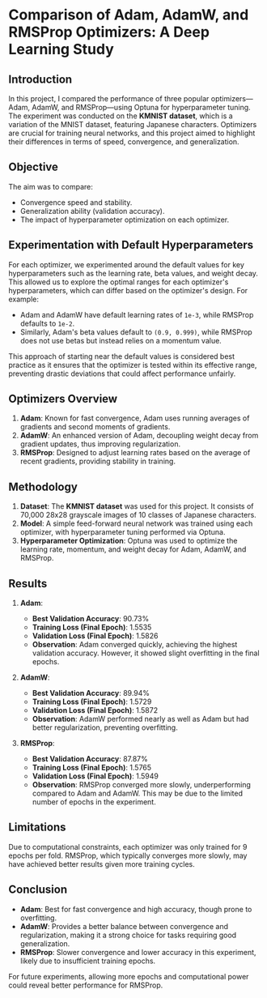 # Comparison of Adam, AdamW, and RMSProp Optimizers: A Deep Learning Study

## Introduction
In this project, I compared the performance of three popular optimizers—Adam, AdamW, and RMSProp—using Optuna for hyperparameter tuning. The experiment was conducted on the **KMNIST dataset**, which is a variation of the MNIST dataset, featuring Japanese characters. Optimizers are crucial for training neural networks, and this project aimed to highlight their differences in terms of speed, convergence, and generalization.

## Objective
The aim was to compare:
- Convergence speed and stability.
- Generalization ability (validation accuracy).
- The impact of hyperparameter optimization on each optimizer.

## Experimentation with Default Hyperparameters
For each optimizer, we experimented around the default values for key hyperparameters such as the learning rate, beta values, and weight decay. This allowed us to explore the optimal ranges for each optimizer's hyperparameters, which can differ based on the optimizer's design. For example:
- Adam and AdamW have default learning rates of `1e-3`, while RMSProp defaults to `1e-2`. 
- Similarly, Adam's beta values default to `(0.9, 0.999)`, while RMSProp does not use betas but instead relies on a momentum value.
  
This approach of starting near the default values is considered best practice as it ensures that the optimizer is tested within its effective range, preventing drastic deviations that could affect performance unfairly.

## Optimizers Overview

1. **Adam**: Known for fast convergence, Adam uses running averages of gradients and second moments of gradients.
2. **AdamW**: An enhanced version of Adam, decoupling weight decay from gradient updates, thus improving regularization.
3. **RMSProp**: Designed to adjust learning rates based on the average of recent gradients, providing stability in training.

## Methodology

1. **Dataset**: The **KMNIST dataset** was used for this project. It consists of 70,000 28x28 grayscale images of 10 classes of Japanese characters.
2. **Model**: A simple feed-forward neural network was trained using each optimizer, with hyperparameter tuning performed via Optuna.
3. **Hyperparameter Optimization**: Optuna was used to optimize the learning rate, momentum, and weight decay for Adam, AdamW, and RMSProp.

## Results

1. **Adam**:
   - **Best Validation Accuracy**: 90.73%
   - **Training Loss (Final Epoch)**: 1.5535
   - **Validation Loss (Final Epoch)**: 1.5826
   - **Observation**: Adam converged quickly, achieving the highest validation accuracy. However, it showed slight overfitting in the final epochs.

2. **AdamW**:
   - **Best Validation Accuracy**: 89.94%
   - **Training Loss (Final Epoch)**: 1.5729
   - **Validation Loss (Final Epoch)**: 1.5872
   - **Observation**: AdamW performed nearly as well as Adam but had better regularization, preventing overfitting.

3. **RMSProp**:
   - **Best Validation Accuracy**: 87.87%
   - **Training Loss (Final Epoch)**: 1.5765
   - **Validation Loss (Final Epoch)**: 1.5949
   - **Observation**: RMSProp converged more slowly, underperforming compared to Adam and AdamW. This may be due to the limited number of epochs in the experiment.

## Limitations

Due to computational constraints, each optimizer was only trained for 9 epochs per fold. RMSProp, which typically converges more slowly, may have achieved better results given more training cycles.

## Conclusion
- **Adam**: Best for fast convergence and high accuracy, though prone to overfitting.
- **AdamW**: Provides a better balance between convergence and regularization, making it a strong choice for tasks requiring good generalization.
- **RMSProp**: Slower convergence and lower accuracy in this experiment, likely due to insufficient training epochs.

For future experiments, allowing more epochs and computational power could reveal better performance for RMSProp.
